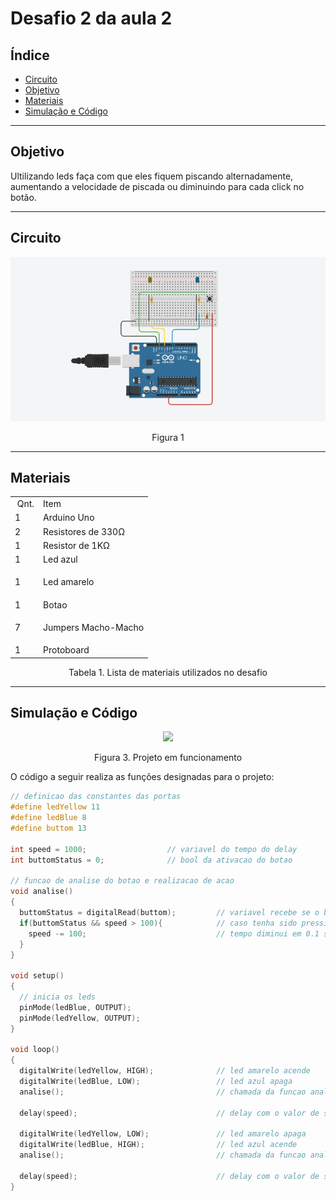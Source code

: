# Desafio 2 da aula 2

## Índice
+ [Circuito](#circuito)
+ [Objetivo](#objetivo)
+ [Materiais](#materiais)
+ [Simulação e Código](#simulacao-codigo)


---

<h2 id="objetivo">Objetivo</h2>

Ultilizando leds faça com que eles fiquem piscando alternadamente, aumentando a velocidade de piscada ou diminuindo para cada click no botão.


---

<h2 id="Circuito">Circuito</h2>



<div align='center'>
    <img src="https://github.com/rayque-alencar/desafios/blob/main/Desafios/Aula%202/Leds%20piscando%20alternadamente%20(aumentando%20ou%20diminuindo%20a%20velocidade)/Circuito.jpg"></igm>
    <p align='center'>Figura 1</p>
</div>

---

<h2>Materiais</h2>

<div align='center'>
    <table>
    <tbody>
    <tr>
    <td>&nbsp;Qnt.</td>
    <td>Item</td>
    </tr>
    <tr>
    <td>1</td>
    <td>Arduino Uno</td>
    </tr>
    <tr>
    <td>2</td>
    <td>Resistores de 330&Omega;</td>
    </tr>
    <tr>
    <td>1&nbsp;</td>
    <td>Resistor de 1K&Omega;</td>
    </tr>
    <tr>
    <td>1&nbsp;</td>
    <td>Led azul</td>
    </tr>
    <tr>
    <td>1&nbsp;</td>
    <td>
    <p>Led amarelo</p>
    </td>
    <tr>
    <td>1&nbsp;</td>
    <td>Botao</td>
    </tr>
    <td>7&nbsp;</td>
    <td>
    <p>Jumpers Macho-Macho</p>
    </td>
    </tr>
    <td>1&nbsp;</td>
    <td>Protoboard</td>
    </tbody>
    </table>

<p>Tabela 1. Lista de materiais utilizados no desafio</p>

</div>

---


<h2 id="simulacao-codigo">Simulação e Código</h2>

<div align='center'>
    <img src="https://thumbs.gfycat.com/CandidSophisticatedImperatorangel-max-1mb.gif"></img>
    <p>Figura 3. Projeto em funcionamento</p>
</div>

O código a seguir realiza as funções designadas para o projeto:

```cpp
// definicao das constantes das portas
#define ledYellow 11
#define ledBlue 8
#define buttom 13

int speed = 1000;                  // variavel do tempo do delay
int buttomStatus = 0;              // bool da ativacao do botao

// funcao de analise do botao e realizacao de acao
void analise()                     
{
  buttomStatus = digitalRead(buttom);         // variavel recebe se o botao foi pressionado
  if(buttomStatus && speed > 100){            // caso tenha sido pressionado e a velocidade seja maior que 100
    speed -= 100;                             // tempo diminui em 0.1 seg
  }
}

void setup()
{
  // inicia os leds
  pinMode(ledBlue, OUTPUT);
  pinMode(ledYellow, OUTPUT);
}

void loop()
{
  digitalWrite(ledYellow, HIGH);              // led amarelo acende
  digitalWrite(ledBlue, LOW);                 // led azul apaga
  analise();                                  // chamada da funcao analise
  
  delay(speed);                               // delay com o valor de speed
  
  digitalWrite(ledYellow, LOW);               // led amarelo apaga
  digitalWrite(ledBlue, HIGH);                // led azul acende
  analise();                                  // chamada da funcao analise
   
  delay(speed);                               // delay com o valor de speed
}
```




